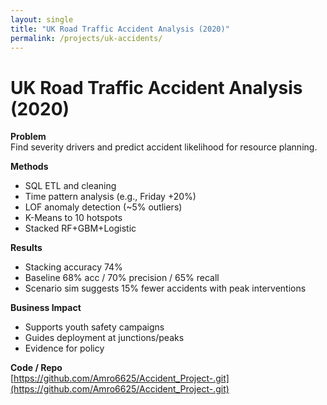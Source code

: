 ```yaml
---
layout: single
title: "UK Road Traffic Accident Analysis (2020)"
permalink: /projects/uk-accidents/
---
```


# UK Road Traffic Accident Analysis (2020)

**Problem**  
Find severity drivers and predict accident likelihood for resource planning.

**Methods**
- SQL ETL and cleaning
- Time pattern analysis (e.g., Friday +20%)
- LOF anomaly detection (~5% outliers)
- K-Means to 10 hotspots
- Stacked RF+GBM+Logistic

**Results**
- Stacking accuracy 74%
- Baseline 68% acc / 70% precision / 65% recall
- Scenario sim suggests 15% fewer accidents with peak interventions

**Business Impact**
- Supports youth safety campaigns
- Guides deployment at junctions/peaks
- Evidence for policy

**Code / Repo**  
[https://github.com/Amro6625/Accident_Project-.git](https://github.com/Amro6625/Accident_Project-.git)
